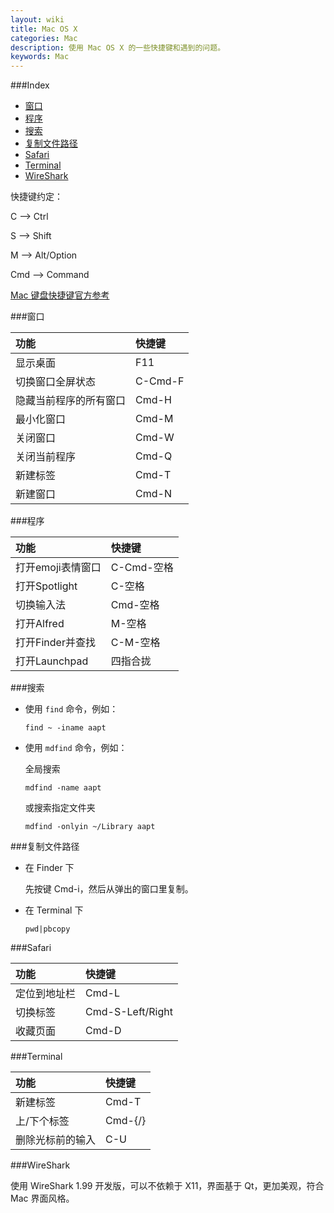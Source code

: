 ```yaml
---
layout: wiki
title: Mac OS X
categories: Mac
description: 使用 Mac OS X 的一些快捷键和遇到的问题。
keywords: Mac
---
```


###Index
* [窗口](#窗口)
* [程序](#程序)
* [搜索](#搜索)
* [复制文件路径](#复制文件路径)
* [Safari](#safari)
* [Terminal](#terminal)
* [WireShark](#WireShark)

快捷键约定：

C --> Ctrl

S --> Shift

M --> Alt/Option

Cmd --> Command

[Mac 键盘快捷键官方参考](https://support.apple.com/zh-cn/HT201236)

###窗口

|功能|快捷键|
|:---|:---|
|显示桌面|F11|
|切换窗口全屏状态|C-Cmd-F|
|隐藏当前程序的所有窗口|Cmd-H|
|最小化窗口|Cmd-M|
|关闭窗口|Cmd-W|
|关闭当前程序|Cmd-Q|
|新建标签|Cmd-T|
|新建窗口|Cmd-N|

###程序

|功能|快捷键|
|:---|:---|
|打开emoji表情窗口|C-Cmd-空格|
|打开Spotlight|C-空格|
|切换输入法|Cmd-空格|
|打开Alfred|M-空格|
|打开Finder并查找|C-M-空格|
|打开Launchpad|四指合拢|

###搜索

* 使用 `find` 命令，例如：

    ```
    find ~ -iname aapt
    ```

* 使用 `mdfind` 命令，例如：

    全局搜索

    ```
    mdfind -name aapt
    ```

    或搜索指定文件夹

    ```
    mdfind -onlyin ~/Library aapt
    ```

###复制文件路径

* 在 Finder 下

    先按键 Cmd-i，然后从弹出的窗口里复制。

* 在 Terminal 下

    ```
    pwd|pbcopy
    ```

###Safari

|功能|快捷键|
|:---|:---|
|定位到地址栏|Cmd-L|
|切换标签|Cmd-S-Left/Right|
|收藏页面|Cmd-D|

###Terminal

|功能|快捷键|
|:---|:---|
|新建标签|Cmd-T|
|上/下个标签|Cmd-{/}|
|删除光标前的输入|C-U|

###WireShark

使用 WireShark 1.99 开发版，可以不依赖于 X11，界面基于 Qt，更加美观，符合 Mac 界面风格。
